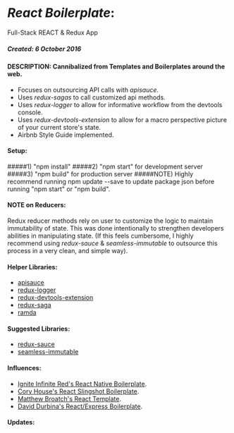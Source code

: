 # _React Boilerplate_:  
Full-Stack REACT & Redux App
<!-- ### Deployed on Heroku [here](https://itiner-ez.herokuapp.com/). -->

##### Created: 6 October 2016

#### DESCRIPTION: Cannibalized from Templates and Boilerplates around the web.
  * Focuses on outsourcing API calls with _apisauce_.
  * Uses _redux-sagas_ to call customized api methods.
  * Uses _redux-logger_ to allow for informative workflow from the devtools console.  
  * Uses _redux-devtools-extension_ to allow for a macro perspective picture of your current store's state.
  * Airbnb Style Guide implemented.

#### Setup:
#####1) "npm install"
#####2) "npm start" for development server
#####3) "npm build" for production server
#####NOTE) Highly recommend running npm update --save to update package json before running "npm start" or "npm build".

#### NOTE on Reducers:
Redux reducer methods rely on user to customize the logic to maintain immutability of state. This was done intentionally to strengthen developers abilities in manipulating state.  (If this feels cumbersome, I highly recommend using _redux-sauce_ & _seamless-immutable_ to outsource this process in a very clean, and simple way).

#### Helper Libraries:
* [apisauce](https://github.com/skellock/apisauce)
* [redux-logger](https://github.com/evgenyrodionov/redux-logger)
* [redux-devtools-extension](https://github.com/zalmoxisus/redux-devtools-extension)
* [redux-saga](https://github.com/yelouafi/redux-saga)
* [ramda](https://github.com/ramda)

#### Suggested Libraries:
* [redux-sauce](https://github.com/skellock/reduxsauce)
* [seamless-immutable](https://github.com/rtfeldman/seamless-immutable)

#### Influences:
* [Ignite Infinite Red's React Native Boilerplate](https://github.com/infinitered/ignite).
* [Cory House's React Slingshot Boilerplate](https://github.com/coryhouse/react-slingshot).
* [Matthew Broatch's React Template](https://github.com/mnbroatch/react-template).
* [David Durbina's React/Express Boilerplate](https://github.com/WindUpDurb/React-Express-Boilerplate).

#### Updates:
